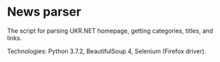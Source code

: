 # News parser
The script for parsing UKR.NET homepage, getting categories, titles, and links.

Technologies:
Python 3.7.2, 
BeautifulSoup 4, 
Selenium (Firefox driver).
